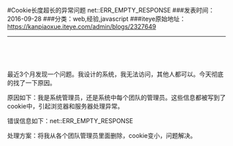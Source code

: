 #Cookie长度超长的异常问题 net::ERR_EMPTY_RESPONSE
###发表时间：2016-09-28
###分类：web,经验,javascript
###iteye原始地址：<a href="https://kanpiaoxue.iteye.com/admin/blogs/2327649" target="_blank">https://kanpiaoxue.iteye.com/admin/blogs/2327649</a>

---

<div class="iteye-blog-content-contain" style="font-size: 14px;"> 
 <p>&nbsp;</p> 
 <p>&nbsp;</p> 
 <p>最近3个月发现一个问题。我设计的系统，我无法访问，其他人都可以。今天彻底的找了一下原因。</p> 
 <p>原因如下：我是系统管理员，还是系统中每个团队的管理员。这些信息都被写到了cookie中，引起浏览器和服务器处理异常。</p> 
 <p>错误信息如下：net::ERR_EMPTY_RESPONSE</p> 
 <p>处理方案：将我从各个团队管理员里面删除，cookie变小，问题解决。</p> 
 <p>&nbsp;</p> 
</div>